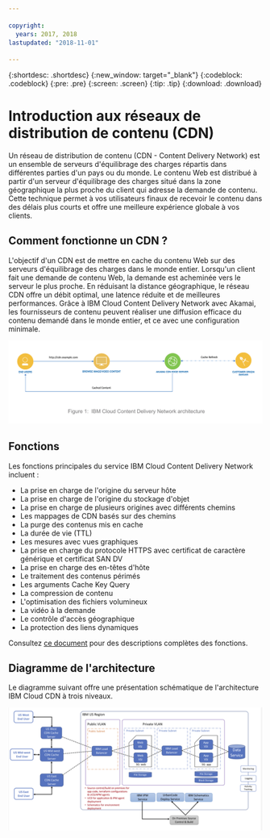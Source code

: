 ```yaml
---

copyright:
  years: 2017, 2018
lastupdated: "2018-11-01"

---
```


{:shortdesc: .shortdesc}
{:new_window: target="_blank"}
{:codeblock: .codeblock}
{:pre: .pre}
{:screen: .screen}
{:tip: .tip}
{:download: .download}

# Introduction aux réseaux de distribution de contenu (CDN)

Un réseau de distribution de contenu (CDN - Content Delivery Network) est un ensemble de serveurs d'équilibrage des charges répartis dans différentes parties d'un pays ou du monde. Le contenu Web est distribué à partir d'un serveur d'équilibrage des charges situé dans la zone géographique la plus proche du client qui adresse la demande de contenu. Cette technique permet à vos utilisateurs finaux de recevoir le contenu dans des délais plus courts et offre une meilleure expérience globale à vos clients.

## Comment fonctionne un CDN ?

L'objectif d'un CDN est de mettre en cache du contenu Web sur des serveurs d'équilibrage des charges dans le monde entier. Lorsqu'un client fait une demande de contenu Web, la demande est acheminée vers le serveur le plus proche. En réduisant la distance géographique, le réseau CDN offre un débit optimal, une latence réduite et de meilleures performances. Grâce à IBM Cloud Content Delivery Network avec Akamai, les fournisseurs de contenu peuvent réaliser une diffusion efficace du contenu demandé dans le monde entier, et ce avec une configuration minimale.

![Diagramme CDN de niveau supérieur](images/high-level-cdn-diagram.png)

## Fonctions

Les fonctions principales du service IBM Cloud Content Delivery Network incluent :
  * La prise en charge de l'origine du serveur hôte
  * La prise en charge de l'origine du stockage d'objet
  * La prise en charge de plusieurs origines avec différents chemins
  * Les mappages de CDN basés sur des chemins
  * La purge des contenus mis en cache
  * La durée de vie (TTL)
  * Les mesures avec vues graphiques
  * La prise en charge du protocole HTTPS avec certificat de caractère générique et certificat SAN DV
  * La prise en charge des en-têtes d'hôte
  * Le traitement des contenus périmés
  * Les arguments Cache Key Query
  * La compression de contenu
  * L'optimisation des fichiers volumineux
  * La vidéo à la demande
  * Le contrôle d'accès géographique
  * La protection des liens dynamiques

Consultez [ce document](feature-descriptions.html#feature-descriptions) pour des descriptions complètes des fonctions.

## Diagramme de l'architecture

Le diagramme suivant offre une présentation schématique de l'architecture IBM Cloud CDN à trois niveaux.

![Diagramme de l'architecture](images/3-tier-architecture.png)
